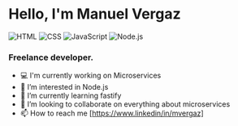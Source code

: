 # Hello, I'm Manuel Vergaz
![HTML](https://img.shields.io/badge/HTML-Expert-orange)
![CSS](https://img.shields.io/badge/CSS-Expert-blue)
![JavaScript](https://img.shields.io/badge/JavaScript-Expert-yellow)
![Node.js](https://img.shields.io/badge/Node-Intermediate-darkgreen)
### Freelance developer.
- 💻 I'm currently working on Microservices
- 👀 I’m interested in Node.js
- 🌱 I’m currently learning fastify
- 💞️ I’m looking to collaborate on everything about microservices
- 📫 How to reach me [https://www.linkedin/in/mvergaz]
